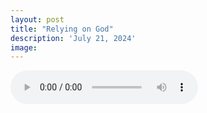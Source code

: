 ```yaml
---
layout: post
title: "Relying on God"
description: 'July 21, 2024'
image:
---
```


<audio controls>
  <source src="assets/audio/fbc_2024-07-21_sermon.mp3" type="audio/mp3">
Your browser does not support the audio element.
</audio>
